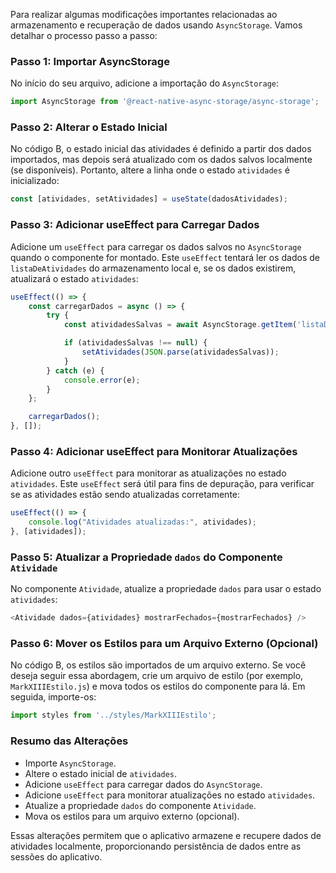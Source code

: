 Para realizar algumas modificações importantes relacionadas ao armazenamento e recuperação de dados usando `AsyncStorage`. Vamos detalhar o processo passo a passo:

### Passo 1: Importar AsyncStorage

No início do seu arquivo, adicione a importação do `AsyncStorage`:

```javascript
import AsyncStorage from '@react-native-async-storage/async-storage';
```

### Passo 2: Alterar o Estado Inicial

No código B, o estado inicial das atividades é definido a partir dos dados importados, mas depois será atualizado com os dados salvos localmente (se disponíveis). Portanto, altere a linha onde o estado `atividades` é inicializado:

```javascript
const [atividades, setAtividades] = useState(dadosAtividades);
```

### Passo 3: Adicionar useEffect para Carregar Dados

Adicione um `useEffect` para carregar os dados salvos no `AsyncStorage` quando o componente for montado. Este `useEffect` tentará ler os dados de `listaDeAtividades` do armazenamento local e, se os dados existirem, atualizará o estado `atividades`:

```javascript
useEffect(() => {
    const carregarDados = async () => {
        try {
            const atividadesSalvas = await AsyncStorage.getItem('listaDeAtividades');

            if (atividadesSalvas !== null) {
                setAtividades(JSON.parse(atividadesSalvas));
            }
        } catch (e) {
            console.error(e);
        }
    };

    carregarDados();
}, []);
```

### Passo 4: Adicionar useEffect para Monitorar Atualizações

Adicione outro `useEffect` para monitorar as atualizações no estado `atividades`. Este `useEffect` será útil para fins de depuração, para verificar se as atividades estão sendo atualizadas corretamente:

```javascript
useEffect(() => {
    console.log("Atividades atualizadas:", atividades);
}, [atividades]);
```

### Passo 5: Atualizar a Propriedade `dados` do Componente `Atividade`

No componente `Atividade`, atualize a propriedade `dados` para usar o estado `atividades`:

```javascript
<Atividade dados={atividades} mostrarFechados={mostrarFechados} />
```

### Passo 6: Mover os Estilos para um Arquivo Externo (Opcional)

No código B, os estilos são importados de um arquivo externo. Se você deseja seguir essa abordagem, crie um arquivo de estilo (por exemplo, `MarkXIIIEstilo.js`) e mova todos os estilos do componente para lá. Em seguida, importe-os:

```javascript
import styles from '../styles/MarkXIIIEstilo';
```

### Resumo das Alterações

- Importe `AsyncStorage`.
- Altere o estado inicial de `atividades`.
- Adicione `useEffect` para carregar dados do `AsyncStorage`.
- Adicione `useEffect` para monitorar atualizações no estado `atividades`.
- Atualize a propriedade `dados` do componente `Atividade`.
- Mova os estilos para um arquivo externo (opcional).

Essas alterações permitem que o aplicativo armazene e recupere dados de atividades localmente, proporcionando persistência de dados entre as sessões do aplicativo.